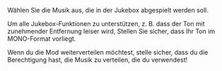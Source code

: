 Wählen Sie die Musik aus, die in der Jukebox abgespielt werden soll.

Um alle Jukebox-Funktionen zu unterstützen, z. B. dass der Ton mit zunehmender Entfernung leiser wird, Stellen Sie sicher, dass Ihr Ton im MONO-Format vorliegt.

Wenn du die Mod weiterverteilen möchtest, stelle sicher, dass du die Berechtigung hast, die Musik zu verteilen, die du verwendest!